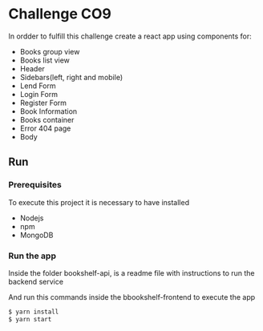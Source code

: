 # Challenge CO9

In ordder to fulfill this challenge create a react app using components for:

* Books group view
* Books list view
* Header
* Sidebars(left, right and mobile)
* Lend Form
* Login Form
* Register Form
* Book Information
* Books container
* Error 404 page
* Body

## Run
### Prerequisites

To execute this project it is necessary to have installed
* Nodejs
* npm
* MongoDB

### Run the app 
Inside the folder bookshelf-api, is a readme file with instructions to run the backend service

And run this commands inside the bbookshelf-frontend to execute the app

```bash
$ yarn install
$ yarn start
```
